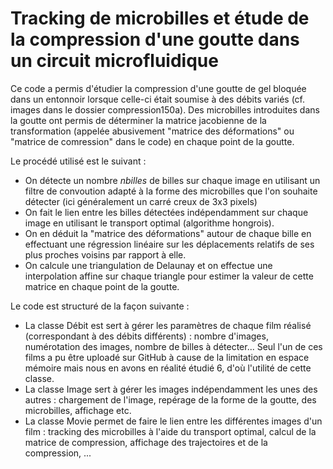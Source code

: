 # Tracking de microbilles et étude de la compression d'une goutte dans un circuit microfluidique

Ce code a permis d'étudier la compression d'une goutte de gel bloquée dans un entonnoir lorsque celle-ci était soumise à des débits variés (cf. images dans le dossier compression150a). Des microbilles introduites dans la goutte ont permis de déterminer la matrice jacobienne de la transformation (appelée abusivement "matrice des déformations" ou "matrice de comression" dans le code) en chaque point de la goutte.

Le procédé utilisé est le suivant :

* On détecte un nombre $nbilles$ de billes sur chaque image en utilisant un filtre de convoution adapté à la forme des microbilles que l'on souhaite détecter (ici généralement un carré creux de 3x3 pixels)
* On fait le lien entre les billes détectées indépendamment sur chaque image en utilisant le transport optimal (algorithme hongrois).
* On en déduit la "matrice des déformations" autour de chaque bille en effectuant une régression linéaire sur les déplacements relatifs de ses plus proches voisins par rapport à elle.
* On calcule une triangulation de Delaunay et on effectue une interpolation affine sur chaque triangle pour estimer la valeur de cette matrice en chaque point de la goutte.

Le code est structuré de la façon suivante :

* La classe Débit est sert à gérer les paramètres de chaque film réalisé (correspondant à des débits différents) : nombre d'images, numérotation des images, nombre de billes à détecter... Seul l'un de ces films a pu être uploadé sur GitHub à cause de la limitation en espace mémoire mais nous en avons en réalité étudié 6, d'où l'utilité de cette classe.
* La classe Image sert à gérer les images indépendamment les unes des autres : chargement de l'image, repérage de la forme de la goutte, des microbilles, affichage etc.
* La classe Movie permet de faire le lien entre les différentes images d'un film : tracking des microbilles à l'aide du transport optimal, calcul de la matrice de compression, affichage des trajectoires et de la compression, ...

